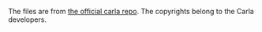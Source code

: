 The files are from [the official carla repo](https://github.com/carla-simulator/carla/blob/master/Co-Simulation/Sumo/examples). The copyrights belong to the Carla developers.